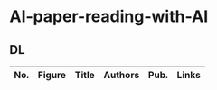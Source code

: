  # AI-paper-reading-with-AI

 ## DL
 |No.   |Figure   |Title   |Authors  |Pub.  |Links|
 |-----|:-----:|:-----:|:-----:|:-----:|:---:|
